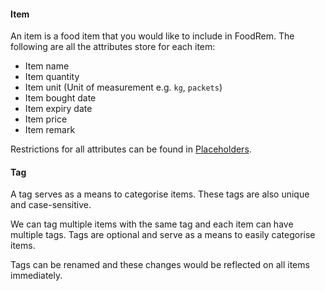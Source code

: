 <!-- markdownlint-disable-file first-line-h1 -->
#### Item

An item is a food item that you would like to include in FoodRem.
The following are all the attributes store for each item:

* Item name
* Item quantity
* Item unit (Unit of measurement e.g. `kg`, `packets`)
* Item bought date
* Item expiry date
* Item price
* Item remark

Restrictions for all attributes can be found in [Placeholders](#placeholders).

#### Tag

A tag serves as a means to categorise items. These tags are also unique and case-sensitive.

We can tag multiple items with the same tag and each item can have multiple tags. Tags are optional
and serve as a means to easily categorise items.

Tags can be renamed and these changes would be reflected on all items immediately.
